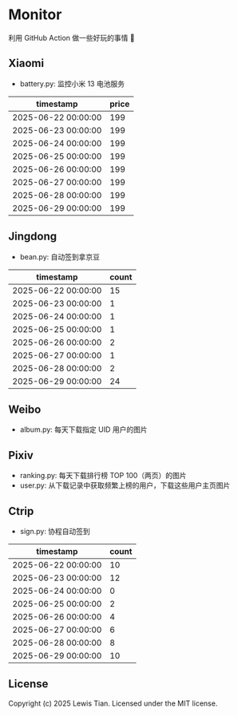 # Monitor

利用 GitHub Action 做一些好玩的事情 🤣

## Xiaomi

- battery.py: 监控小米 13 电池服务

<!-- xiaomi13battery-start -->

| timestamp | price |
| --- | --- |
| 2025-06-22 00:00:00 | 199 |
| 2025-06-23 00:00:00 | 199 |
| 2025-06-24 00:00:00 | 199 |
| 2025-06-25 00:00:00 | 199 |
| 2025-06-26 00:00:00 | 199 |
| 2025-06-27 00:00:00 | 199 |
| 2025-06-28 00:00:00 | 199 |
| 2025-06-29 00:00:00 | 199 |

<!-- xiaomi13battery-end -->

## Jingdong

- bean.py: 自动签到拿京豆

<!-- jingdongbean-start -->

| timestamp | count |
| --- | --- |
| 2025-06-22 00:00:00 | 15 |
| 2025-06-23 00:00:00 | 1 |
| 2025-06-24 00:00:00 | 1 |
| 2025-06-25 00:00:00 | 1 |
| 2025-06-26 00:00:00 | 2 |
| 2025-06-27 00:00:00 | 1 |
| 2025-06-28 00:00:00 | 2 |
| 2025-06-29 00:00:00 | 24 |

<!-- jingdongbean-end -->

## Weibo

- album.py: 每天下载指定 UID 用户的图片

## Pixiv

- ranking.py: 每天下载排行榜 TOP 100（两页）的图片
- user.py: 从下载记录中获取频繁上榜的用户，下载这些用户主页图片

## Ctrip

- sign.py: 协程自动签到

<!-- ctrip_sign-start -->

| timestamp | count |
| --- | --- |
| 2025-06-22 00:00:00 | 10 |
| 2025-06-23 00:00:00 | 12 |
| 2025-06-24 00:00:00 | 0 |
| 2025-06-25 00:00:00 | 2 |
| 2025-06-26 00:00:00 | 4 |
| 2025-06-27 00:00:00 | 6 |
| 2025-06-28 00:00:00 | 8 |
| 2025-06-29 00:00:00 | 10 |

<!-- ctrip_sign-end -->

## License

Copyright (c) 2025 Lewis Tian. Licensed under the MIT license.
